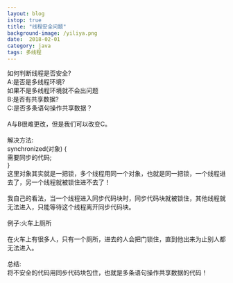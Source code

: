 ```yaml
---
layout: blog
istop: true
title: "线程安全问题"
background-image: /yiliya.png
date:  2018-02-01
category: java
tags: 多线程
---
```


如何判断线程是否安全?<br />
A:是否是多线程环境?<br />
    如果不是多线程环境就不会出问题<br />
B:是否有共享数据?<br />
C:是否多条语句操作共享数据？<br />
<br />
A与B很难更改，但是我们可以改变C。<br />
<br />
解决方法:<br />
        synchronized(对象) { <br />
           需要同步的代码; <br />
        }<br />
这里对象其实就是一把锁，多个线程用同一个对象，也就是同一把锁，一个线程进去了，另一个线程就被锁住进不去了！<br />
<br />
我自己的看法，当一个线程进入同步代码块时，同步代码块就被锁住，其他线程就无法进入，只能等待这个线程离开同步代码块。<br />
<br />
例子:火车上厕所<br /><br />
     在火车上有很多人，只有一个厕所，进去的人会把门锁住，直到他出来为止别人都无法进入。<br />
<br />
总结:<br />
     将不安全的代码用同步代码块包住，也就是多条语句操作共享数据的代码！<br />
